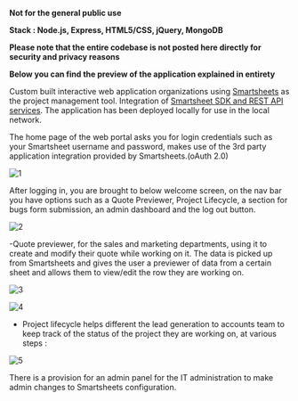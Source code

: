 **Not for the general public use**

**Stack : Node.js, Express, HTML5/CSS, jQuery, MongoDB**

**Please note that the entire codebase is not posted here directly for security and privacy reasons**

**Below you can find the preview of the application explained in entirety**


Custom built interactive web application organizations using [Smartsheets](https://www.smartsheet.com/) as the project management tool. Integration of [Smartsheet SDK and REST API services](https://smartsheet-platform.github.io/api-docs/). The application has been deployed locally for use in the local network.


The home page of the web portal asks you for login credentials such as your Smartsheet username and password, makes use of the 3rd party application integration provided by Smartsheets.(oAuth 2.0)


![1](https://user-images.githubusercontent.com/79444187/169861929-e81e64fb-4a94-473f-864d-280dcbd0a1d8.png)


After logging in, you are brought to below welcome screen, on the nav bar you have options such as a Quote Previewer, Project Lifecycle, a section for bugs form submission, an admin dashboard and the log out button.


![2](https://user-images.githubusercontent.com/79444187/170002217-a99514ba-79ac-4165-9824-df12c78f60b9.png)


-Quote previewer, for the sales and marketing departments, using it to create and modify their quote while working on it. The data is picked up from Smartsheets and gives the user a previewer of data from a certain sheet and allows them to view/edit the row they are working on.


![3](https://user-images.githubusercontent.com/79444187/170006114-8a58fa36-c147-4d0d-9adb-4f816f700214.png)

![4](https://user-images.githubusercontent.com/79444187/170006392-d57708a1-868c-432a-ae79-c07cf0b2f2c9.png)


- Project lifecycle helps different the lead generation to accounts team to keep track of the status of the project they are working on, at various steps :


![5](https://user-images.githubusercontent.com/79444187/170006419-dbbbb73c-57dc-4a42-8469-24d3dc9a8afb.png)


There is a provision for an admin panel for the IT administration to make admin changes to Smartsheets configuration.
